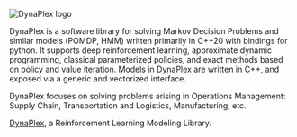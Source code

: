 ![DynaPlex logo](.github/profile/logo.png)

DynaPlex is a software library for solving Markov Decision Problems and similar models (POMDP, HMM) written primarily in C++20 with bindings for python. It supports deep reinforcement learning, approximate dynamic programming, classical parameterized policies, and exact methods based on policy and value iteration. Models in DynaPlex are written in C++, and exposed via a generic and vectorized interface.

DynaPlex focuses on solving problems arising in Operations Management: Supply Chain, Transportation and Logistics, Manufacturing, etc.

[DynaPlex](https://github.com/DynaPlex/DynaPlex), a Reinforcement Learning Modeling Library.
